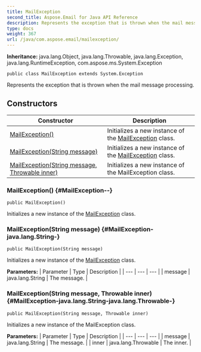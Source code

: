 ```yaml
---
title: MailException
second_title: Aspose.Email for Java API Reference
description: Represents the exception that is thrown when the mail message processing.
type: docs
weight: 367
url: /java/com.aspose.email/mailexception/
---
```

**Inheritance:**
java.lang.Object, java.lang.Throwable, java.lang.Exception, java.lang.RuntimeException, com.aspose.ms.System.Exception
```
public class MailException extends System.Exception
```

Represents the exception that is thrown when the mail message processing.
## Constructors

| Constructor | Description |
| --- | --- |
| [MailException()](#MailException--) | Initializes a new instance of the [MailException](../../com.aspose.email/mailexception) class. |
| [MailException(String message)](#MailException-java.lang.String-) | Initializes a new instance of the [MailException](../../com.aspose.email/mailexception) class. |
| [MailException(String message, Throwable inner)](#MailException-java.lang.String-java.lang.Throwable-) | Initializes a new instance of the  MailException  class. |
### MailException() {#MailException--}
```
public MailException()
```


Initializes a new instance of the [MailException](../../com.aspose.email/mailexception) class.

### MailException(String message) {#MailException-java.lang.String-}
```
public MailException(String message)
```


Initializes a new instance of the [MailException](../../com.aspose.email/mailexception) class.

**Parameters:**
| Parameter | Type | Description |
| --- | --- | --- |
| message | java.lang.String | The message. |

### MailException(String message, Throwable inner) {#MailException-java.lang.String-java.lang.Throwable-}
```
public MailException(String message, Throwable inner)
```


Initializes a new instance of the  MailException  class.

**Parameters:**
| Parameter | Type | Description |
| --- | --- | --- |
| message | java.lang.String | The message. |
| inner | java.lang.Throwable | The inner. |

